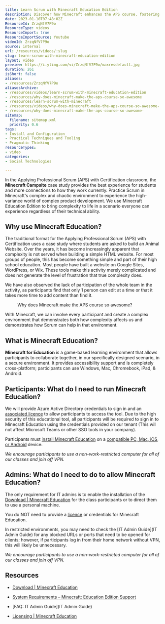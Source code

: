 ```yaml
---
title: Learn Scrum with Minecraft Education Edition
description: Discover how Minecraft enhances the APS course, fostering collaboration and creativity in Agile teams. Join Martin Hinshelwood for insights!
date: 2023-01-10T07:48:02Z
ResourceId: ZrzqNfV7P9o
ResourceType: videos
ResourceImport: true
ResourceImportSource: Youtube
videoId: ZrzqNfV7P9o
source: internal
url: /resources/videos/:slug
slug: learn-scrum-with-minecraft-education-edition
layout: video
preview: https://i.ytimg.com/vi/ZrzqNfV7P9o/maxresdefault.jpg
duration: 261
isShort: false
aliases:
- /resources/ZrzqNfV7P9o
aliasesArchive:
- /resources/videos/learn-scrum-with-minecraft-education-edition
- /resources/why-does-minecraft-make-the-aps-course-so-awesome
- /resources/learn-scrum-with-minecraft
- /resources/videos/why-does-minecraft-make-the-aps-course-so-awesome-
- /resources/why-does-minecraft-make-the-aps-course-so-awesome-
sitemap:
  filename: sitemap.xml
  priority: 0.6
tags:
- Install and Configuration
- Practical Techniques and Tooling
- Pragmatic Thinking
resourceTypes:
- video
categories:
- Social Technologies

---
```

In the Applying Professional Scrum (APS) with Certification classroom, the **Minecraft Campsite** case study provides the best experience for students and more connections to how they work currently. Practice Scrum in Minecraft's complex and chaotic environment to experience the high-variance world of complex product development. We use Minecraft Education Edition to bring complexity to life in a scenario everyone can experience regardless of their technical ability.

## Why use Minecraft Education?

The traditional format for the Applying Professional Scrum (APS) with Certification uses a case study where students are asked to build an Animal Website. Over the years, it has become increasingly apparent that complexity is not served when building a simple HTML website. For most groups of people, this has become something simple and part of their high school education. Most people have built a website on Google Sites, WordPress, or Wix. These tools make this activity merely complicated and does not generate the level of frustration that true complexity does.

We have also observed the lack of participation of the whole team in the activity, as participants find that only 1 person can edit at a time or that it takes more time to add content than find it.

<figure>



<figcaption>

Why does Minecraft make the APS course so awesome?

</figcaption>



</figure>

With Minecraft, we can involve every participant and create a complex environment that demonstrates both how complexity affects us and demonstrates how Scrum can help in that environment.

## What is Minecraft Education?

**Minecraft for Education** is a game-based learning environment that allows participants to collaborate together, in our specifically designed scenario, in a secure environment. It provides accessibility support and is completely cross-platform; participants can use Windows, Mac, Chromebook, iPad, & Android.

## Participants: What do I need to run Minecraft Education?

We will provide Azure Active Directory credentials to sign in and an [associated licence](https://education.minecraft.net/en-us/licensing) to allow participants to access the tool. Due to the high security of this educational tool, all participants will be required to sign in to Minecraft Education using the credentials provided on our tenant (This will not affect Microsoft Teams or other SSO tools in your company).

Participants must [install Minecraft Education](https://education.minecraft.net/en-us/get-started/download) on a [compatible PC, Mac, iOS, or Android](https://educommunity.minecraft.net/hc/en-us/articles/360047556591) device.

_We encourage participants to use a non-work-restricted computer for all of our classes and join off VPN._

## Admins: What do I need to do to allow Minecraft Education?

The only requirement for IT admins is to enable the installation of the [Download | Minecraft Education](https://education.minecraft.net/en-us/get-started/download) for the class participants or to direct them to use a personal machine.

You do NOT need to provide a [licence](https://education.minecraft.net/en-us/licensing) or credentials for Minecraft Education.

In restricted environments, you may need to check the [IT Admin Guide](IT Admin Guide) for any blocked URLs or ports that need to be opened for clients; however, if participants log in from their home network without VPN, this will likely be unnecessary.

_We encourage participants to use a non-work-restricted computer for all of our classes and join off VPN._

## Resources

- [Download | Minecraft Education](https://education.minecraft.net/en-us/get-started/download)

- [System Requirements – Minecraft: Education Edition Support](https://educommunity.minecraft.net/hc/en-us/articles/360047556591)

- [FAQ: IT Admin Guide](IT Admin Guide)

- [Licensing | Minecraft Education](https://education.minecraft.net/en-us/licensing)
